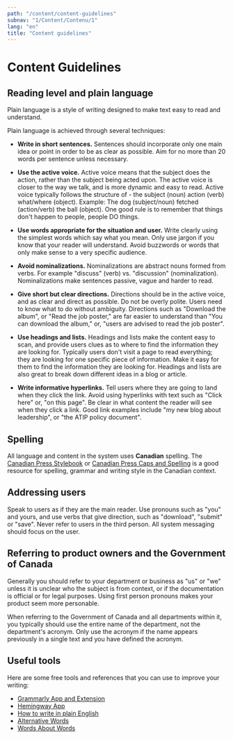 ```yaml
---
path: "/content/content-guidelines"
subnav: "1/Content/Contenu/1"
lang: "en"
title: "Content guidelines"
---
```

<helmet>
<title> Content Guidelines - Aurora Design System </title>
</helmet>

# Content Guidelines

## Reading level and plain language

Plain language is a style of writing designed to make text easy to read and understand.

Plain language is achieved through several techniques:

* **Write in short sentences.** Sentences should incorporate only one main idea or point in order to be as clear as possible. Aim for no more than 20 words per sentence unless necessary.

* **Use the active voice.** Active voice means that the subject does the action, rather than the subject being acted upon. The active voice is closer to the way we talk, and is more dynamic and easy to read. Active voice typically follows the structure of - the subject (noun) action (verb) what/where (object). Example: The dog (subject/noun) fetched (action/verb) the ball (object). One good rule is to remember that things don't happen to people, people DO things.

* **Use words appropriate for the situation and user.** Write clearly using the simplest words which say what you mean. Only use jargon if you know that your reader will understand. Avoid buzzwords or words that only make sense to a very specific audience.

* **Avoid nominalizations.** Nominalizations are abstract nouns formed from verbs. For example "discuss" (verb) vs. "discussion" (nominalization). Nominalizations make sentences passive, vague and harder to read.

* **Give short but clear directions.** Directions should be in the active voice, and as clear and direct as possible. Do not be overly polite. Users need to know what to do without ambiguity. Directions such as "Download the album", or "Read the job poster," are far easier to understand than "You can download the album," or, "users are advised to read the job poster".

* **Use headings and lists.** Headings and lists make the content easy to scan, and provide users clues as to where to find the information they are looking for. Typically users don't visit a page to read everything; they are looking for one specific piece of information. Make it easy for them to find the information they are looking for. Headings and lists are also great to break down different ideas in a blog or article.

* **Write informative hyperlinks.** Tell users where they are going to land when they click the link. Avoid using hyperlinks with text such as "Click here" or, "on this page". Be clear in what content the reader will see when they click a link. Good link examples include "my new blog about leadership", or "the ATIP policy document".

## Spelling
All language and content in the system uses **Canadian** spelling. The [Canadian Press Stylebook](http://www.thecanadianpress.com/writing-guide/stylebook/) or [Canadian Press Caps and Spelling](http://www.thecanadianpress.com/writing-guide/caps-spelling/) is a good resource for spelling, grammar and writing style in the Canadian context.

## Addressing users

Speak to users as if they are the main reader. Use pronouns such as "you" and yours, and use verbs that give direction, such as "download", "submit" or "save". Never refer to users in the third person. All system messaging should focus on the user.

## Referring to product owners and the Government of Canada

Generally you should refer to your department or business as "us" or "we" unless it is unclear who the subject is from context, or if the documentation is official or for legal purposes. Using first person pronouns makes your product seem more personable.

When referring to the Government of Canada and all departments within it, you typically should use the entire name of the department, not the department's acronym. Only use the acronym if the name appears previously in a single text and you have defined the acronym.

## Useful tools

Here are some free tools and references that you can use to improve your writing:

* [Grammarly App and Extension](https://app.grammarly.com/)
* [Hemingway App](http://www.hemingwayapp.com/)
* [How to write in plain English](http://plainenglish.co.uk/files/howto.pdf)
* [Alternative Words](http://plainenglish.co.uk/files/alternative.pdf)
* [Words About Words](http://plainenglish.co.uk/files/words_about_words.pdf)
